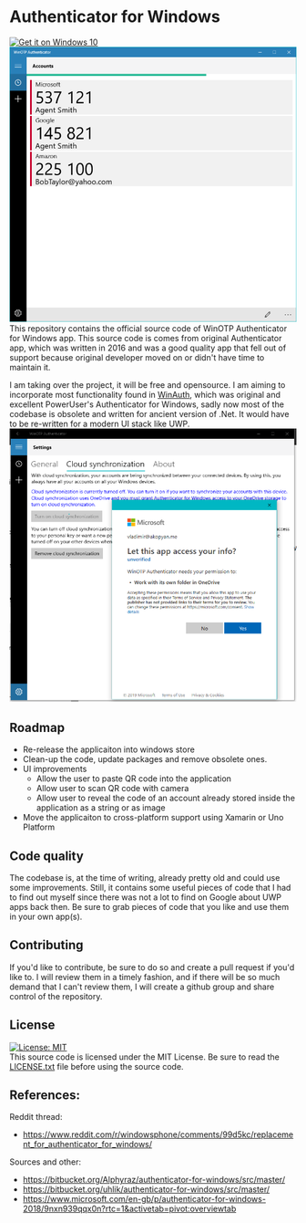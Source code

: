 # Authenticator for Windows
<a href="https://www.microsoft.com/store/apps/9NF2RGQKX1MV?ocid=badge"><img src="https://assets.windowsphone.com/f2f77ec7-9ba9-4850-9ebe-77e366d08adc/English_Get_it_Win_10_InvariantCulture_Default.png" alt="Get it on Windows 10" height="130" width="360"/></a>
![Screenshot](/Images/WinOTP1.PNG)
This repository contains the official source code of WinOTP Authenticator for Windows app.
This source code is comes from original Authenticator app, which was written in 2016 and was a good quality app that fell out of support because original developer moved on or didn't have time to maintain it. 

I am taking over the project, it will be free and opensource. I am aiming to incorporate most functionality found in [WinAuth](https://github.com/winauth/winauth), which was original and excellent PowerUser's Authenticator for Windows, sadly now most of the codebase is obsolete and written for ancient version of .Net. It would have to be re-written for a modern UI stack like UWP. 
![Screenshot](/Images/WinOTP2.PNG)

## Roadmap
* Re-release the applicaiton into windows store
* Clean-up the code, update packages and remove obsolete ones. 
* UI improvements
  * Allow the user to paste QR code into the application
  * Allow user to scan QR code with camera 
  * Allow user to reveal the code of an account already stored inside the application as a string or as image
* Move the applicaiton to cross-platform support using Xamarin or Uno Platform

## Code quality
The codebase is, at the time of writing, already pretty old and could use some improvements. Still, it contains some useful pieces of code that I had to find out myself since there was not a lot to find on Google about UWP apps back then.
Be sure to grab pieces of code that you like and use them in your own app(s).

## Contributing
If you'd like to contribute, be sure to do so and create a pull request if you'd like to. I will review them in a timely fashion, and if there will be so much demand that I can't review them, I will create a github group and share control of the repository. 

## License
[![License: MIT](https://img.shields.io/badge/License-MIT-yellow.svg)](https://opensource.org/licenses/MIT)  
This source code is licensed under the MIT License. Be sure to read the [LICENSE.txt](LICENSE.txt) file before using the source code.

## References: 
Reddit thread: 
* https://www.reddit.com/r/windowsphone/comments/99d5kc/replacement_for_authenticator_for_windows/

Sources and other: 
* https://bitbucket.org/Alphyraz/authenticator-for-windows/src/master/
* https://bitbucket.org/uhlik/authenticator-for-windows/src/master/
* https://www.microsoft.com/en-gb/p/authenticator-for-windows-2018/9nxn939qqx0n?rtc=1&activetab=pivot:overviewtab
